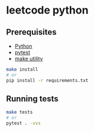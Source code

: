 # leetcode python

## Prerequisites
- [Python](https://www.python.org/)
- [pytest](https://docs.pytest.org/en/stable/)
- [make utility](https://www.gnu.org/software/make/)
```bash
make install
# or
pip install -r requirements.txt
```

## Running tests
```bash
make tests
# or
pytest . -vvs
```

